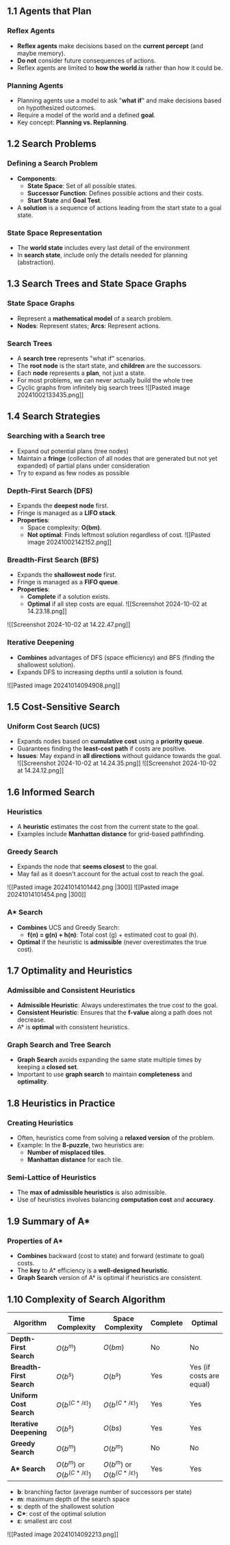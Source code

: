 ## 1.1 Agents that Plan

### Reflex Agents

- **Reflex agents** make decisions based on the **current percept** (and maybe memory).
- **Do not** consider future consequences of actions.
- Reflex agents are limited to **how the world _is_** rather than how it could be.

### Planning Agents

- Planning agents use a model to ask "**what if**" and make decisions based on hypothesized outcomes.
- Require a model of the world and a defined **goal**.
- Key concept: **Planning vs. Replanning**.

## 1.2 Search Problems

### Defining a Search Problem

- **Components**:
  - **State Space**: Set of all possible states.
  - **Successor Function**: Defines possible actions and their costs.
  - **Start State** and **Goal Test**.
- A **solution** is a sequence of actions leading from the start state to a goal state.

### State Space Representation

- The **world state** includes every last detail of the environment
- In **search state**, include only the details needed for planning (abstraction).

## 1.3 Search Trees and State Space Graphs

### State Space Graphs

- Represent a **mathematical model** of a search problem.
- **Nodes**: Represent states; **Arcs**: Represent actions.

### Search Trees

- A **search tree** represents "what if" scenarios.
- The **root node** is the start state, and **children** are the successors.
- Each **node** represents a **plan**, not just a state.
- For most problems, we can never actually build the whole tree
- Cyclic graphs from infinitely big search trees
  ![[Pasted image 20241002133435.png]]

## 1.4 Search Strategies

### Searching with a Search tree

- Expand out potential plans (tree nodes)
- Maintain a **fringe** (collection of all nodes that are generated but not yet expanded) of partial plans under consideration
- Try to expand as few nodes as possible

### Depth-First Search (DFS)

- Expands the **deepest node** first.
- Fringe is managed as a **LIFO stack**.
- **Properties**:
  - Space complexity: **O(bm)**.
  - **Not optimal**: Finds leftmost solution regardless of cost.
    ![[Pasted image 20241002142152.png]]

### Breadth-First Search (BFS)

- Expands the **shallowest node** first.
- Fringe is managed as a **FIFO queue**.
- **Properties**:
  - **Complete** if a solution exists.
  - **Optimal** if all step costs are equal.
    ![[Screenshot 2024-10-02 at 14.23.18.png]]

![[Screenshot 2024-10-02 at 14.22.47.png]]

### Iterative Deepening

- **Combines** advantages of DFS (space efficiency) and BFS (finding the shallowest solution).
- Expands DFS to increasing depths until a solution is found.

![[Pasted image 20241014094908.png]]

## 1.5 Cost-Sensitive Search

### Uniform Cost Search (UCS)

- Expands nodes based on **cumulative cost** using a **priority queue**.
- Guarantees finding the **least-cost path** if costs are positive.
- **Issues**: May expand in **all directions** without guidance towards the goal.
  ![[Screenshot 2024-10-02 at 14.24.35.png]] ![[Screenshot 2024-10-02 at 14.24.12.png]]

## 1.6 Informed Search

### Heuristics

- A **heuristic** estimates the cost from the current state to the goal.
- Examples include **Manhattan distance** for grid-based pathfinding.

### Greedy Search

- Expands the node that **seems closest** to the goal.
- May fail as it doesn't account for the actual cost to reach the goal.

![[Pasted image 20241014101442.png |300]] ![[Pasted image 20241014101454.png |300]]

### A\* Search

- **Combines** UCS and Greedy Search:
  - **f(n) = g(n) + h(n)**: Total cost (g) + estimated cost to goal (h).
- **Optimal** if the heuristic is **admissible** (never overestimates the true cost).

## 1.7 Optimality and Heuristics

### Admissible and Consistent Heuristics

- **Admissible Heuristic**: Always underestimates the true cost to the goal.
- **Consistent Heuristic**: Ensures that the **f-value** along a path does not decrease.
- A\* is **optimal** with consistent heuristics.

### Graph Search and Tree Search

- **Graph Search** avoids expanding the same state multiple times by keeping a **closed set**.
- Important to use **graph search** to maintain **completeness** and **optimality**.

## 1.8 Heuristics in Practice

### Creating Heuristics

- Often, heuristics come from solving a **relaxed version** of the problem.
- Example: In the **8-puzzle**, two heuristics are:
  - **Number of misplaced tiles**.
  - **Manhattan distance** for each tile.

### Semi-Lattice of Heuristics

- The **max of admissible heuristics** is also admissible.
- Use of heuristics involves balancing **computation cost** and **accuracy**.

## 1.9 Summary of A\*

### Properties of A\*

- **Combines** backward (cost to state) and forward (estimate to goal) costs.
- The **key** to A\* efficiency is a **well-designed heuristic**.
- **Graph Search** version of A\* is optimal if heuristics are consistent.

## 1.10 Complexity of Search Algorithm

| **Algorithm**            | **Time Complexity**         | **Space Complexity**        | **Complete** | **Optimal**              |
| ------------------------ | --------------------------- | --------------------------- | ------------ | ------------------------ |
| **Depth-First Search**   | $O(b^m)$                    | $O(bm)$                     | No           | No                       |
| **Breadth-First Search** | $O(b^s)$                    | $O(b^s)$                    | Yes          | Yes (if costs are equal) |
| **Uniform Cost Search**  | $O(b^{(C*/ε)})$             | $O(b^{(C*/ε)})$             | Yes          | Yes                      |
| **Iterative Deepening**  | $O(b^s)$                    | $O(bs)$                     | Yes          | Yes                      |
| **Greedy Search**        | $O(b^m)$                    | $O(b^m)$                    | No           | No                       |
| **A\* Search**           | $O(b^m)$ or $O(b^{(C*/ε)})$ | $O(b^m)$ or $O(b^{(C*/ε)})$ | Yes          | Yes                      |

- **b**: branching factor (average number of successors per state)
- **m**: maximum depth of the search space
- **s**: depth of the shallowest solution
- **C\***: cost of the optimal solution
- **ε**: smallest arc cost

![[Pasted image 20241014092213.png]]
